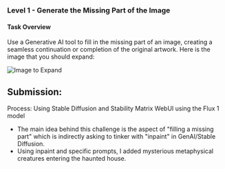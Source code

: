 ### **Level 1 - Generate the Missing Part of the Image**

#### Task Overview

Use a Generative AI tool to fill in the missing part of an image, creating a seamless continuation or completion of the original artwork. Here is the image that you should expand:

![Image to Expand](https://github.com/user-attachments/assets/269fc3af-b36f-46ae-a85a-fc56d8e42183)

## **Submission:**

Process: Using Stable Diffusion and Stability Matrix WebUI using the Flux 1 model

- The main idea behind this challenge is the aspect of "filling a missing part" which is indirectly asking to tinker with "inpaint" in GenAI/Stable Diffusion.
- Using inpaint and specific prompts, I added mysterious metaphysical creatures entering the haunted house.


